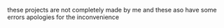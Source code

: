 these projects are not completely made by me and these aso have some errors
apologies for the inconvenience

